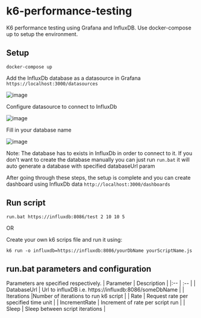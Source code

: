 # k6-performance-testing
K6 performance testing using Grafana and InfluxDB.
Use docker-compose up to setup the environment.	
## Setup
```
docker-compose up
```
Add the InfluxDb database as a datasource in Grafana 
```https://localhost:3000/datasources```

![image](https://user-images.githubusercontent.com/44115633/201715414-c8093896-18eb-4356-943e-1e87685a818a.png)

Configure datasource to connect to InfluxDb

![image](https://user-images.githubusercontent.com/44115633/201715647-56cb1bcb-5de6-4d52-9021-2baee863c6aa.png)

Fill in your database name

![image](https://user-images.githubusercontent.com/44115633/201716298-330d1b5b-15de-469e-975c-3f36dd85c0a1.png)

Note: The database has to exists in InfluxDb in order to connect to it. If you don't want to create the database manually you can just run ```run.bat``` it will auto generate a database with specified databaseUrl param

After going through these steps, the setup is complete and you can create dashboard using InfluxDb data
```http://localhost:3000/dashboards```

## Run script
```
run.bat https://influxdb:8086/test 2 10 10 5
```
OR

Create your own k6 scrips file and run it using:
```
k6 run -o influxdb=https://influxdb:8086/yourDbName yourScriptName.js
```

## run.bat parameters and configuration
Parameters are specified respectively.
| Parameter | Description    |
|:--    | :--   |
| DatabaseUrl | Url to influxDB i.e. https://influxdb:8086/someDbName |
| Iterations |Number of iterations to run k6 script |
| Rate | Request rate per specified time unit  |
| IncrementRate | Increment of rate per script run  |
| Sleep | Sleep between script iterations  |
